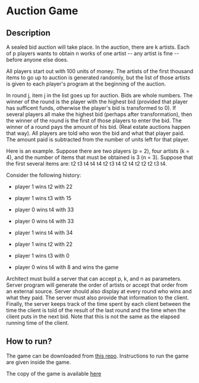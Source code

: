 # Auction Game

## Description

A sealed bid auction will take place. In the auction, there are k artists. Each of p players wants to obtain n works of one artist -- any artist is fine -- before anyone else does.

All players start out with 100 units of money. The artists of the first thousand items to go up to auction is generated randomly, but the list of those artists is given to each player's program at the beginning of the auction.

In round j, item j in the list goes up for auction. Bids are whole numbers. The winner of the round is the player with the highest bid (provided that player has sufficent funds, otherwise the player's bid is transformed to 0). If several players all make the highest bid (perhaps after transformation), then the winner of the round is the first of those players to enter the bid. The winner of a round pays the amount of his bid. (Real estate auctions happen that way). All players are told who won the bid and what that player paid. The amount paid is subtracted from the number of units left for that player.

Here is an example. Suppose there are two players (p = 2), four artists (k = 4), and the number of items that must be obtained is 3 (n = 3). Suppose that the first several items are: t2 t3 t4 t4 t4 t2 t3 t4 t2 t4 t2 t2 t2 t3 t4.

Consider the following history: 
- player 1 wins t2 with 22 
- player 1 wins t3 with 15 
- player 0 wins t4 with 33 
- player 0 wins t4 with 33

- player 1 wins t4 with 34 
- player 1 wins t2 with 22 
- player 1 wins t3 with 0 
- player 0 wins t4 with 8 and wins the game

Architect must build a server that can accept p, k, and n as parameters. Server program will generate the order of artists or accept that order from an external source. Server should also display at every round who wins and what they paid. The server must also provide that information to the client. Finally, the server keeps track of the time spent by each client between the time the client is told of the result of the last round and the time when the client puts in the next bid. Note that this is not the same as the elapsed running time of the client.

## How to run?

The game can be downloaded from [this repo](https://github.com/samcmho/HPS-AuctionGame).
Instructions to run the game are given inside the game.

The copy of the game is available [here](AuctionGame.zip)